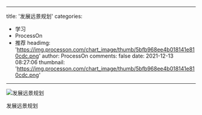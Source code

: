 
---
title: '发展远景规划'
categories: 
 - 学习
 - ProcessOn
 - 推荐
headimg: 'https://img.processon.com/chart_image/thumb/5bfb968ee4b018141e810cdc.png'
author: ProcessOn
comments: false
date: 2021-12-13 08:27:06
thumbnail: 'https://img.processon.com/chart_image/thumb/5bfb968ee4b018141e810cdc.png'
---

<div>   
<img class="thumb" alt="发展远景规划" src="https://img.processon.com/chart_image/thumb/5bfb968ee4b018141e810cdc.png" referrerpolicy="no-referrer">
<p>发展远景规划</p>  
</div>
            